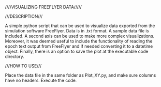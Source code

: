 ////VISUALIZING FREEFLYER DATA/////

///DESCRIPTION///

A simple python script that can be used to visualize data exported from the simulation software FreeFlyer. Data is in .txt format. A sample data file is included. A second axis can be used to make more complex visualizations.
Moreover, it was deemed useful to include the functionality of reading the epoch text output from FreeFlyer and if needed converting it to a datetime object. Finally, there is an option to save the plot at the executable code directory.

///HOW TO USE///

Place the data file in the same folder as Plot_XY.py, and make sure columns have no headers. Execute the code.